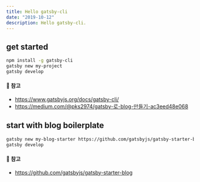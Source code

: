 ```yaml
---
title: Hello gatsby-cli
date: "2019-10-12"
description: Hello gatsby-cli.
---
```


## get started 

```bash
npm install -g gatsby-cli
gatsby new my-project
gatsby develop
```

#### 🔗 참고  
- https://www.gatsbyjs.org/docs/gatsby-cli/
- https://medium.com/@pks2974/gatsby-로-blog-만들기-ac3eed48e068

## start with blog boilerplate

```bash
gatsby new my-blog-starter https://github.com/gatsbyjs/gatsby-starter-blog
gatsby develop
```

#### 🔗 참고  
- https://github.com/gatsbyjs/gatsby-starter-blog
